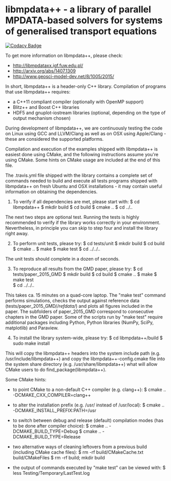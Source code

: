 
libmpdata++ - a library of parallel MPDATA-based solvers for systems of generalised transport equations 
=======================================================================

[![Codacy Badge](https://api.codacy.com/project/badge/Grade/c1be1645743a463b8ead70f111d2ba15)](https://app.codacy.com/app/igfuw/libmpdataxx?utm_source=github.com&utm_medium=referral&utm_content=igfuw/libmpdataxx&utm_campaign=badger)

To get more information on libmpdata++, please check: 
  - http://libmpdataxx.igf.fuw.edu.pl/
  - http://arxiv.org/abs/1407.1309
  - http://www.geosci-model-dev.net/8/1005/2015/

In short, libmpdata++ is a header-only C++ library. 
Compilation of programs that use libmpdata++ requires:
- a C++11 compliant compiler (optionally with OpenMP support)
- Blitz++ and Boost C++ libraries
- HDF5 and gnuplot-iostream libraries 
  (optional, depending on the type of output mechanism chosen)

During development of libmpdata++, we are continuously testing
the code on Linux using GCC and LLVM/Clang as well as on OSX
using Apple/Clang - these are considered the supported platforms.

Compilation and execution of the examples shipped with libmpdata++ 
is easiest done using CMake, and the following instructions assume
you're using CMake. Some hints on CMake usage are included at the
end of this file.

The .travis.yml file shipped with the library contains a complete
set of commands needed to build and execute all tests programs
shipped with libmpdata++ on fresh Ubuntu and OSX installations -
it may contain useful information on obtaining the dependencies.

1. To verify if all dependencies are met, please start with:
  $ cd libmpdata++
  $ mkdir build
  $ cd build
  $ cmake ..
  $ cd ../..
  
The next two steps are optional test. Running the tests is highly
recommended to verify if the library works correctly in your 
environment. Nevertheless, in principle you can skip to step four
and install the library right away.
  
2. To perform unit tests, please try:
  $ cd tests/unit
  $ mkdir build
  $ cd build
  $ cmake ..
  $ make
  $ make test
  $ cd ../../..

The unit tests should complete in a dozen of seconds.

3. To reproduce all results from the GMD paper, please try:
  $ cd tests/paper_2015_GMD
  $ mkdir build 
  $ cd build
  $ cmake ..
  $ make
  $ make test     
  $ cd ../../..

This takes ca. 15 minutes on a quad-core laptop. The "make test"
command performs simulations, checks the output against reference 
data (tests/paper_2015_GMD/*/refdata/*) and plots all figures 
included in the paper. The subfolders of paper_2015_GMD correspond 
to consecutive chapters in the GMD paper. Some of the scripts run
by "make test" require additional packages including Python, Python
libraries (NumPy, SciPy, matplotlib) and Paraview.

4. To install the library system-wide, please try:
  $ cd libmpdata++/build
  $ sudo make install

This will copy the libmpdata++ headers into the system include path
(e.g. /usr/include/libmpdata++) and copy the libmpdata++-config.cmake 
file into the system share directory (e.g. /usr/share/libmpdata++) 
what will allow CMake users to do find_package(libmpdata++).

Some CMake hints:
- to point CMake to a non-default C++ compiler (e.g. clang++):
  $ cmake .. -DCMAKE_CXX_COMPILER=clang++ 

- to alter the installation prefix (e.g. /usr/ instead of /usr/local):
  $ cmake .. -DCMAKE_INSTALL_PREFIX:PATH=/usr

- to switch between debug and release (default) compilation modes 
  (has to be done after compiler choice):
  $ cmake .. -DCMAKE_BUILD_TYPE=Debug
  $ cmake .. -DCMAKE_BUILD_TYPE=Release
  
- two alternative ways of cleaning leftovers from a previous build 
  (including CMake cache files):
  $ rm -rf build/CMakeCache.txt build/CMakeFiles
  $ rm -rf build; mkdir build

- the output of commands executed by "make test" can be viewed with:
  $ less Testing/Temporary/LastTest.log
